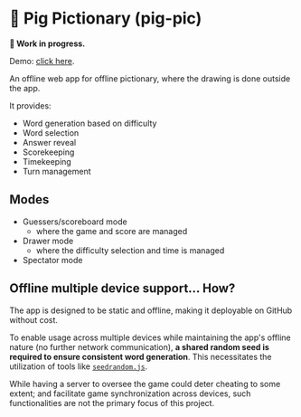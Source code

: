 # 🐷 Pig Pictionary (pig-pic)

<!-- Project name to be refined... -->

**🚧 Work in progress.**

Demo: [click here](https://andhw.github.io/pig-pic/).

An offline web app for offline pictionary, where the drawing is done outside the app.

It provides:

- Word generation based on difficulty
- Word selection
- Answer reveal
- Scorekeeping
- Timekeeping
- Turn management

## Modes

- Guessers/scoreboard mode
  - where the game and score are managed
- Drawer mode
  - where the difficulty selection and time is managed
- Spectator mode

## Offline multiple device support... How?

The app is designed to be static and offline, making it deployable on GitHub without cost.

To enable usage across multiple devices while maintaining the app's offline nature (no further network communication), **a shared random seed is required to ensure consistent word generation**.
This necessitates the utilization of tools like [`seedrandom.js`](https://www.npmjs.com/package/seedrandom).

While having a server to oversee the game could deter cheating to some extent;
and facilitate game synchronization across devices,
such functionalities are not the primary focus of this project.
